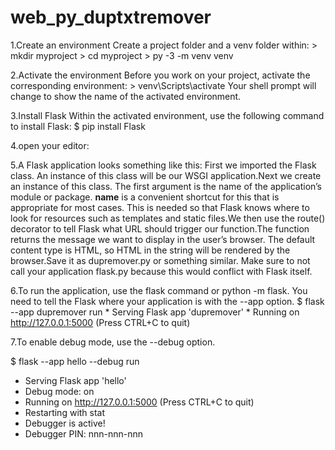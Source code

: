 # web_py_duptxtremover

1.Create an environment
  Create a project folder and a venv folder within:
     > mkdir myproject
     > cd myproject
     > py -3 -m venv venv
     
2.Activate the environment
  Before you work on your project, activate the corresponding environment:
     > venv\Scripts\activate
  Your shell prompt will change to show the name of the activated environment.
  
3.Install Flask
  Within the activated environment, use the following command to install Flask:
     $ pip install Flask
     
4.open your editor:

5.A Flask application looks something like this:
     First we imported the Flask class. An instance of this class will be our WSGI application.Next we create an instance of this class. The first argument is the name of the application’s module or package. __name__ is a convenient shortcut for this that is appropriate for most cases. This is needed so that Flask knows where to look for resources such as templates and static files.We then use the route() decorator to tell Flask what URL should trigger our function.The function returns the message we want to display in the user’s browser. The default content type is HTML, so HTML in the string will be rendered by the browser.Save it as dupremover.py or something similar. Make sure to not call your application flask.py because this would conflict with Flask itself.

6.To run the application, use the flask command or python -m flask. You need to tell the Flask where your application is with the --app option.
      $ flask --app dupremover run
      * Serving Flask app 'dupremover'
      * Running on http://127.0.0.1:5000 (Press CTRL+C to quit)
      
7.To enable debug mode, use the --debug option.

$ flask --app hello --debug run
 * Serving Flask app 'hello'
 * Debug mode: on
 * Running on http://127.0.0.1:5000 (Press CTRL+C to quit)
 * Restarting with stat
 * Debugger is active!
 * Debugger PIN: nnn-nnn-nnn

   
